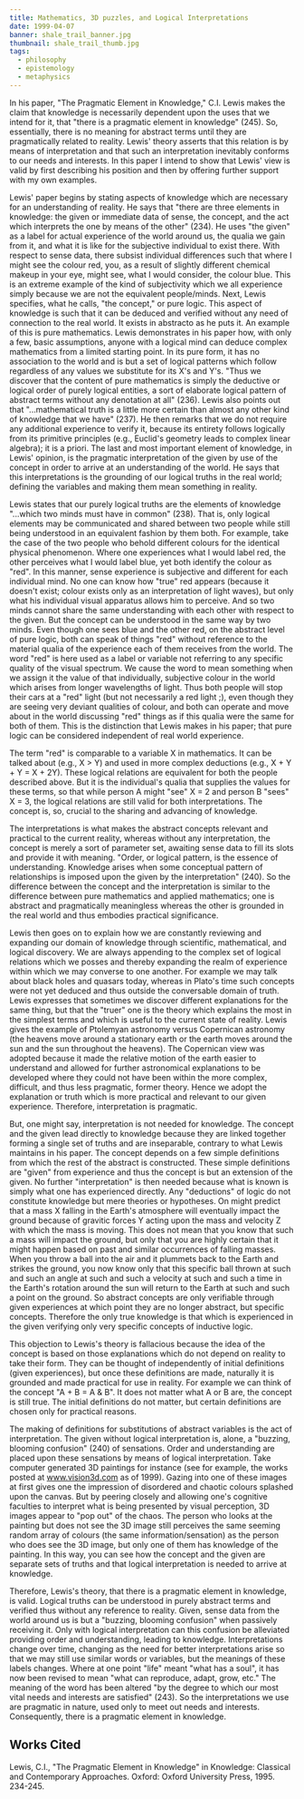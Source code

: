 ```yaml
---
title: Mathematics, 3D puzzles, and Logical Interpretations
date: 1999-04-07
banner: shale_trail_banner.jpg
thumbnail: shale_trail_thumb.jpg
tags:
  - philosophy
  - epistemology
  - metaphysics
---
```


In his paper, "The Pragmatic Element in Knowledge," C.I. Lewis makes the claim
that knowledge is necessarily dependent upon the uses that we intend for it,
that "there is a pragmatic element in knowledge" (245). So, essentially, there
is no meaning for abstract terms until they are pragmatically related to
reality. Lewis' theory asserts that this relation is by means of interpretation
and that such an interpretation inevitably conforms to our needs and interests.
In this paper I intend to show that Lewis' view is valid by first describing
his position and then by offering further support with my own examples.

Lewis' paper begins by stating aspects of knowledge which are necessary for an
understanding of reality. He says that "there are three elements in knowledge:
the given or immediate data of sense, the concept, and the act which interprets
the one by means of the other" (234). He uses "the given" as a label for actual
experience of the world around us, the qualia we gain from it, and what it is
like for the subjective individual to exist there. With respect to sense data,
there subsist individual differences such that where I might see the colour
red, you, as a result of slightly different chemical makeup in your eye, might
see, what I would consider, the colour blue. This is an extreme example of the
kind of subjectivity which we all experience simply because we are not the
equivalent people/minds. Next, Lewis specifies, what he calls, "the concept,"
or pure logic. This aspect of knowledge is such that it can be deduced and
verified without any need of connection to the real world. It exists in
abstracto as he puts it. An example of this is pure mathematics. Lewis
demonstrates in his paper how, with only a few, basic assumptions, anyone with
a logical mind can deduce complex mathematics from a limited starting point. In
its pure form, it has no association to the world and is but a set of logical
patterns which follow regardless of any values we substitute for its X's and
Y's. "Thus we discover that the content of pure mathematics is simply the
deductive or logical order of purely logical entities, a sort of elaborate
logical pattern of abstract terms without any denotation at all" (236). Lewis
also points out that "...mathematical truth is a little more certain than
almost any other kind of knowledge that we have" (237). He then remarks that we
do not require any additional experience to verify it, because its entirety
follows logically from its primitive principles (e.g., Euclid's geometry leads
to complex linear algebra); it is a priori. The last and most important element
of knowledge, in Lewis' opinion, is the pragmatic interpretation of the given
by use of the concept in order to arrive at an understanding of the world. He
says that this interpretations is the grounding of our logical truths in the
real world; defining the variables and making them mean something in reality.

Lewis states that our purely logical truths are the elements of
knowledge "...which two minds must have in common" (238). That is, only logical
elements may be communicated and shared between two people while still being
understood in an equivalent fashion by them both. For example, take the case of
the two people who behold different colours for the identical physical
phenomenon. Where one experiences what I would label red, the other perceives
what I would label blue, yet both identify the colour as "red". In this manner,
sense experience is subjective and different for each individual mind. No one
can know how "true" red appears (because it doesn't exist; colour exists only
as an interpretation of light waves), but only what his individual visual
apparatus allows him to perceive. And so two minds cannot share the same
understanding with each other with respect to the given. But the concept can be
understood in the same way by two minds. Even though one sees blue and the
other red, on the abstract level of pure logic, both can speak of things "red"
without reference to the material qualia of the experience each of them
receives from the world. The word "red" is here used as a label or variable not
referring to any specific quality of the visual spectrum. We cause the word to
mean something when we assign it the value of that individually, subjective
colour in the world which arises from longer wavelengths of light. Thus both
people will stop their cars at a "red" light (but not necessarily a red
light ;), even though they are seeing very deviant qualities of colour, and
both can operate and move about in the world discussing "red" things as if this
qualia were the same for both of them. This is the distinction that Lewis makes
in his paper; that pure logic can be considered independent of real world
experience.

The term "red" is comparable to a variable X in mathematics. It can be talked
about (e.g., X > Y) and used in more complex deductions (e.g., X + Y + Y = X +
2Y). These logical relations are equivalent for both the people described
above. But it is the individual's qualia that supplies the values for these
terms, so that while person A might "see" X = 2 and person B "sees" X = 3, the
logical relations are still valid for both interpretations. The concept is, so,
crucial to the sharing and advancing of knowledge.

The interpretations is what makes the abstract concepts relevant and practical
to the current reality, whereas without any interpretation, the concept is
merely a sort of parameter set, awaiting sense data to fill its slots and
provide it with meaning. "Order, or logical pattern, is the essence of
understanding. Knowledge arises when some conceptual pattern of relationships
is imposed upon the given by the interpretation" (240). So the difference
between the concept and the interpretation is similar to the difference between
pure mathematics and applied mathematics; one is abstract and pragmatically
meaningless whereas the other is grounded in the real world and thus embodies
practical significance.

Lewis then goes on to explain how we are constantly reviewing and expanding our
domain of knowledge through scientific, mathematical, and logical discovery. We
are always appending to the complex set of logical relations which we posses
and thereby expanding the realm of experience within which we may converse to
one another. For example we may talk about black holes and quasars today,
whereas in Plato's time such concepts were not yet deduced and thus outside the
conversable domain of truth. Lewis expresses that sometimes we discover
different explanations for the same thing, but that the "truer" one is the
theory which explains the most in the simplest terms and which is useful to the
current state of reality. Lewis gives the example of Ptolemyan astronomy versus
Copernican astronomy (the heavens move around a stationary earth or the earth
moves around the sun and the sun throughout the heavens). The Copernican view
was adopted because it made the relative motion of the earth easier to
understand and allowed for further astronomical explanations to be developed
where they could not have been within the more complex, difficult, and thus
less pragmatic, former theory. Hence we adopt the explanation or truth which is
more practical and relevant to our given experience. Therefore, interpretation
is pragmatic.

But, one might say, interpretation is not needed for knowledge. The concept and
the given lead directly to knowledge because they are linked together forming a
single set of truths and are inseparable, contrary to what Lewis maintains in
his paper. The concept depends on a few simple definitions from which the rest
of the abstract is constructed. These simple definitions are "given" from
experience and thus the concept is but an extension of the given. No
further "interpretation" is then needed because what is known is simply what
one has experienced directly. Any "deductions" of logic do not constitute
knowledge but mere theories or hypotheses. On might predict that a mass X
falling in the Earth's atmosphere will eventually impact the ground because of
gravitic forces Y acting upon the mass and velocity Z with which the mass is
moving. This does not mean that you know that such a mass will impact the
ground, but only that you are highly certain that it might happen based on past
and similar occurrences of falling masses. When you throw a ball into the air
and it plummets back to the Earth and strikes the ground, you now know only
that this specific ball thrown at such and such an angle at such and such a
velocity at such and such a time in the Earth's rotation around the sun will
return to the Earth at such and such a point on the ground. So abstract
concepts are only verifiable through given experiences at which point they are
no longer abstract, but specific concepts. Therefore the only true knowledge is
that which is experienced in the given verifying only very specific concepts of
inductive logic.

This objection to Lewis's theory is fallacious because the idea of the concept
is based on those explanations which do not depend on reality to take their
form. They can be thought of independently of initial definitions
(given experiences), but once these definitions are made, naturally it is
grounded and made practical for use in reality. For example we can think of the
concept "A + B = A & B". It does not matter what A or B are, the concept is
still true. The initial definitions do not matter, but certain definitions are
chosen only for practical reasons.

The making of definitions for substitutions of abstract variables is the act of
interpretation. The given without logical interpretation is, alone, a "buzzing,
blooming confusion" (240) of sensations. Order and understanding are placed
upon these sensations by means of logical interpretation. Take computer
generated 3D paintings for instance (see for example, the works posted at
www.vision3d.com as of 1999). Gazing into one of these images at first gives
one the impression of disordered and chaotic colours splashed upon the canvas.
But by peering closely and allowing one's cognitive faculties to interpret what
is being presented by visual perception, 3D images appear to "pop out" of the
chaos. The person who looks at the painting but does not see the 3D image still
perceives the same seeming random array of colours (the same
information/sensation) as the person who does see the 3D image, but only one of
them has knowledge of the painting. In this way, you can see how the concept
and the given are separate sets of truths and that logical interpretation is
needed to arrive at knowledge.

Therefore, Lewis's theory, that there is a pragmatic element in knowledge, is
valid. Logical truths can be understood in purely abstract terms and verified
thus without any reference to reality. Given, sense data from the world around
us is but a "buzzing, blooming confusion" when passively receiving it. Only
with logical interpretation can this confusion be alleviated providing order
and understanding, leading to knowledge. Interpretations change over time,
changing as the need for better interpretations arise so that we may still use
similar words or variables, but the meanings of these labels changes. Where at
one point "life" meant "what has a soul", it has now been revised to mean "what
can reproduce, adapt, grow, etc." The meaning of the word has been altered "by
the degree to which our most vital needs and interests are satisfied" (243). So
the interpretations we use are pragmatic in nature, used only to meet out needs
and interests. Consequently, there is a pragmatic element in knowledge.

Works Cited
-----------

Lewis, C.I., "The Pragmatic Element in Knowledge" in Knowledge:
Classical and Contemporary Approaches. Oxford: Oxford University Press, 1995.
234-245.
